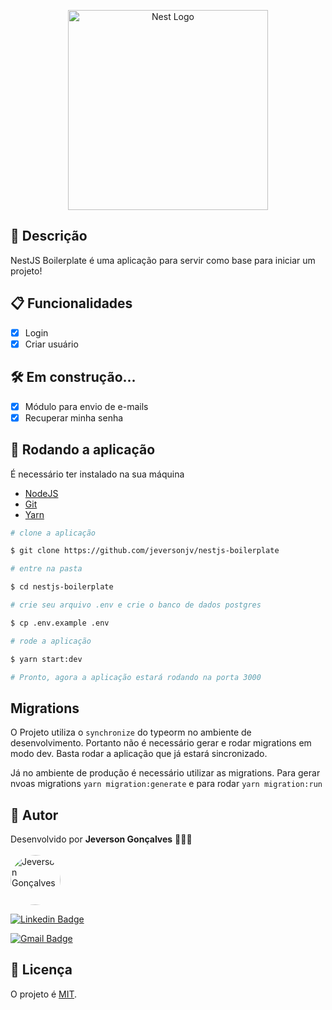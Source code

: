 <p align="center">
  <a href="http://nestjs.com/" target="blank"><img src="https://nestjs.com/img/logo_text.svg" width="320" alt="Nest Logo" /></a>
</p>

[circleci-image]: https://img.shields.io/circleci/build/github/nestjs/nest/master?token=abc123def456
[circleci-url]: https://circleci.com/gh/nestjs/nest

## 📃 Descrição

NestJS Boilerplate é uma aplicação para servir como base para iniciar um projeto!

## 📋 Funcionalidades

- [x] Login
- [x] Criar usuário

## 🛠 Em construção...

- [x] Módulo para envio de e-mails
- [x] Recuperar minha senha

## 🚀 Rodando a aplicação

É necessário ter instalado na sua máquina

- [NodeJS](https://nodejs.org/en/)
- [Git](https://git-scm.com/)
- [Yarn](https://yarnpkg.com/)

```bash
# clone a aplicação

$ git clone https://github.com/jeversonjv/nestjs-boilerplate

# entre na pasta

$ cd nestjs-boilerplate

# crie seu arquivo .env e crie o banco de dados postgres

$ cp .env.example .env

# rode a aplicação

$ yarn start:dev

# Pronto, agora a aplicação estará rodando na porta 3000
```

## Migrations

O Projeto utiliza o `synchronize` do typeorm no ambiente de desenvolvimento. Portanto não é necessário gerar e rodar migrations em modo dev. Basta rodar a aplicação que já estará sincronizado.

Já no ambiente de produção é necessário utilizar as migrations. Para gerar nvoas migrations `yarn migration:generate` e para rodar `yarn migration:run`

## 👦 Autor

Desenvolvido por <b>Jeverson Gonçalves</b> 👊😎👊 <br /><br />
<a href="https://github.com/jeversonjv">
<img src="https://avatars.githubusercontent.com/u/46850397?v=4" width="80px;" alt="Jeverson Gonçalves" style="border-radius:50%"/>
</a>

[![Linkedin Badge](https://img.shields.io/badge/-Jeverson-blue?style=flat-square&logo=Linkedin&logoColor=white&link=https://www.linkedin.com/in/jeverson-gon%C3%A7alves-6612a214b/)](https://www.linkedin.com/in/jeverson-gon%C3%A7alves-6612a214b/)

[![Gmail Badge](https://img.shields.io/badge/-jeversontp@gmail.com-c14438?style=flat-square&logo=Gmail&logoColor=white&link=mailto:jeversontp@gmail.com)](mailto:jeversontp@gmail.com)

## 📑 Licença

O projeto é [MIT](LICENSE).
